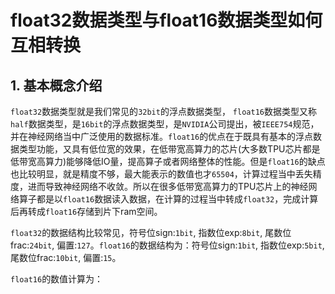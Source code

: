 # float32数据类型与float16数据类型如何互相转换

## 1. 基本概念介绍
`float32`数据类型就是我们常见的`32bit`的浮点数据类型， `float16`数据类型又称`half`数据类型，是`16bit`的浮点数据类型，是`NVIDIA`公司提出，被`IEEE754`规范，并在神经网络当中广泛使用的数据标准。`float16`的优点在于既具有基本的浮点数据类型功能，又具有低位宽的效果，在低带宽高算力的芯片(大多数TPU芯片都是低带宽高算力)能够降低IO量，提高算子或者网络整体的性能。但是`float16`的缺点也比较明显，就是精度不够，最大能表示的数值也才`65504`，计算过程当中丢失精度，进而导致神经网络不收敛。所以在很多低带宽高算力的TPU芯片上的神经网络算子都是以`float16`数据读入数据，在计算的过程当中转成`float32`，完成计算后再转成`float16`存储到片下ram空间。

`float32`的数据结构比较常见，符号位sign:`1bit`, 指数位exp:`8bit`, 尾数位frac:`24bit`, 偏置:`127`。`float16`的数据结构为：符号位sign:`1bit`, 指数位exp:`5bit`, 尾数位frac:`10bit`, 偏置:`15`。

`float16`的数值计算为：

